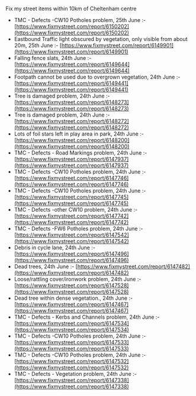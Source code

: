 Fix my street items within 10km of Cheltenham centre

<!-- fix_marker starts -->

- TMC - Defects -CW10 Potholes problem, 25th June :- [https://www.fixmystreet.com/report/6150202](https://www.fixmystreet.com/report/6150202)
- Eastbound Traffic light obscured by vegetation, only visible from about 20m, 25th June :- [https://www.fixmystreet.com/report/6149901](https://www.fixmystreet.com/report/6149901)
- Falling fence slats, 24th June :- [https://www.fixmystreet.com/report/6149644](https://www.fixmystreet.com/report/6149644)
- Footpath cannot be used due to overgrown vegetation, 24th June :- [https://www.fixmystreet.com/report/6149441](https://www.fixmystreet.com/report/6149441)
- Tree is damaged problem, 24th June :- [https://www.fixmystreet.com/report/6148273](https://www.fixmystreet.com/report/6148273)
- Tree is damaged problem, 24th June :- [https://www.fixmystreet.com/report/6148272](https://www.fixmystreet.com/report/6148272)
- Lots of foil stars left in play area in park, 24th June :- [https://www.fixmystreet.com/report/6148200](https://www.fixmystreet.com/report/6148200)
- TMC - Defects - Road Markings problem, 24th June :- [https://www.fixmystreet.com/report/6147937](https://www.fixmystreet.com/report/6147937)
- TMC - Defects -CW10 Potholes problem, 24th June :- [https://www.fixmystreet.com/report/6147746](https://www.fixmystreet.com/report/6147746)
- TMC - Defects -CW10 Potholes problem, 24th June :- [https://www.fixmystreet.com/report/6147745](https://www.fixmystreet.com/report/6147745)
- TMC - Defects -other CW10 problem, 24th June :- [https://www.fixmystreet.com/report/6147742](https://www.fixmystreet.com/report/6147742)
- TMC - Defects -FW6 Potholes problem, 24th June :- [https://www.fixmystreet.com/report/6147542](https://www.fixmystreet.com/report/6147542)
- Debris in cycle lane, 24th June :- [https://www.fixmystreet.com/report/6147496](https://www.fixmystreet.com/report/6147496)
- Dead trees, 24th June :- [https://www.fixmystreet.com/report/6147482](https://www.fixmystreet.com/report/6147482)
- Loose/rattling cover/ironwork problem, 24th June :- [https://www.fixmystreet.com/report/6147528](https://www.fixmystreet.com/report/6147528)
- Dead tree within dense vegetation., 24th June :- [https://www.fixmystreet.com/report/6147467](https://www.fixmystreet.com/report/6147467)
- TMC - Defects - Kerbs and Channels problem, 24th June :- [https://www.fixmystreet.com/report/6147534](https://www.fixmystreet.com/report/6147534)
- TMC - Defects -CW10 Potholes problem, 24th June :- [https://www.fixmystreet.com/report/6147533](https://www.fixmystreet.com/report/6147533)
- TMC - Defects -CW10 Potholes problem, 24th June :- [https://www.fixmystreet.com/report/6147532](https://www.fixmystreet.com/report/6147532)
- TMC - Defects - Vegetation problem, 24th June :- [https://www.fixmystreet.com/report/6147338](https://www.fixmystreet.com/report/6147338)

<!-- fix_marker ends -->